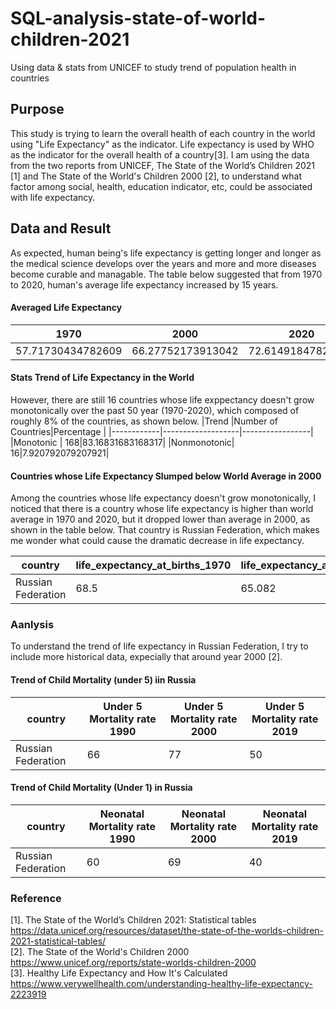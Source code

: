 # SQL-analysis-state-of-world-children-2021
Using data &amp; stats from UNICEF to study trend of population health in countries

## Purpose
This study is trying to learn the overall health of each country in the world using "Life Expectancy" as the indicator. Life expectancy is used by WHO as the indicator for the overall health of a country[3]. I am using the data from the two reports from UNICEF, The State of the World’s Children 2021 [1] and The State of the World's Children 2000 [2], to understand what factor among social, health, education indicator, etc, could be associated with life expectancy.

## Data and Result
As expected, human being's life expectancy is getting longer and longer as the medical science develops over the years and more and more diseases become curable and managable. The table below suggested that from 1970 to 2020, human's average life expectancy increased by 15 years.
#### Averaged Life Expectancy
|1970             |2000             |2020             |
|-----------------|-----------------|-----------------|
|57.71730434782609|66.27752173913042|72.61491847826085|

#### Stats Trend of Life Expectancy in the World
However, there are still 16 countries whose life exppectancy doesn't grow monotonically over the past 50 year (1970-2020), which composed of roughly 8% of the countries, as shown below.
|Trend       |Number of Countries|Percentage       |
|------------|-------------------|-----------------|
|Monotonic   |                168|83.16831683168317|
|Nonmonotonic|                 16|7.920792079207921|

#### Countries whose Life Expectancy Slumped below World Average in 2000
Among the countries whose life expectancy doesn't grow monotonically, I noticed that there is a country whose life expectancy is higher than world average in 1970 and 2020, but it dropped lower than average in 2000, as shown in the table below. That country is Russian Federation, which makes me wonder what could cause the dramatic decrease in life expectancy.

|country           |life_expectancy_at_births_1970|life_expectancy_at_births_2000|life_expectancy_at_births_2020|
|------------------|------------------------------|------------------------------|------------------------------|
|Russian Federation|                          68.5|                        65.082|                        72.742|

### Aanlysis
To understand the trend of life expectancy in Russian Federation, I try to include more historical data, expecially that around year 2000 [2].
#### Trend of Child Mortality (under 5) iin Russia
|country           |Under 5 Mortality rate 1990|Under 5 Mortality rate 2000|Under 5 Mortality rate 2019|
|------------------|---------------------------|---------------------------|---------------------------|
|Russian Federation|                         66|                         77|                         50|

#### Trend of Child Mortality (Under 1) in Russia
|country           |Neonatal Mortality rate 1990|Neonatal Mortality rate 2000|Neonatal Mortality rate 2019|
|------------------|----------------------------|----------------------------|----------------------------|
|Russian Federation|                          60|                          69|                          40|



### Reference
[1]. The State of the World’s Children 2021: Statistical tables https://data.unicef.org/resources/dataset/the-state-of-the-worlds-children-2021-statistical-tables/   
[2]. The State of the World's Children 2000 https://www.unicef.org/reports/state-worlds-children-2000  
[3]. Healthy Life Expectancy and How It's Calculated https://www.verywellhealth.com/understanding-healthy-life-expectancy-2223919  

